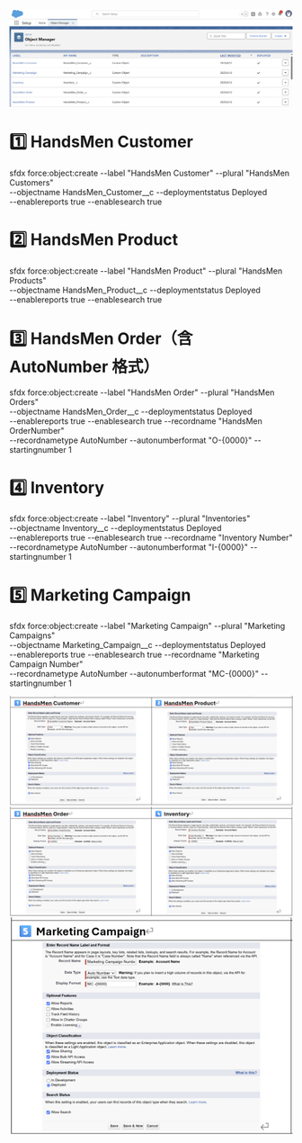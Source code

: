![Salesforce Credentials Setup](docs/img/04.DataManagement-Objects.png)

# 1️⃣ HandsMen Customer
sfdx force:object:create --label "HandsMen Customer" --plural "HandsMen Customers" \
  --objectname HandsMen_Customer__c --deploymentstatus Deployed \
  --enablereports true --enablesearch true

# 2️⃣ HandsMen Product
sfdx force:object:create --label "HandsMen Product" --plural "HandsMen Products" \
  --objectname HandsMen_Product__c --deploymentstatus Deployed \
  --enablereports true --enablesearch true

# 3️⃣ HandsMen Order（含 AutoNumber 格式）
sfdx force:object:create --label "HandsMen Order" --plural "HandsMen Orders" \
  --objectname HandsMen_Order__c --deploymentstatus Deployed \
  --enablereports true --enablesearch true --recordname "HandsMen OrderNumber" \
  --recordnametype AutoNumber --autonumberformat "O-{0000}" --startingnumber 1

# 4️⃣ Inventory
sfdx force:object:create --label "Inventory" --plural "Inventories" \
  --objectname Inventory__c --deploymentstatus Deployed \
  --enablereports true --enablesearch true --recordname "Inventory Number" \
  --recordnametype AutoNumber --autonumberformat "I-{0000}" --startingnumber 1

# 5️⃣ Marketing Campaign
sfdx force:object:create --label "Marketing Campaign" --plural "Marketing Campaigns" \
  --objectname Marketing_Campaign__c --deploymentstatus Deployed \
  --enablereports true --enablesearch true --recordname "Marketing Campaign Number" \
  --recordnametype AutoNumber --autonumberformat "MC-{0000}" --startingnumber 1

![Salesforce Credentials Setup](docs/img/04_Object1.png)
![Salesforce Credentials Setup](docs/img/04_Object2.png)
![Salesforce Credentials Setup](docs/img/04_Object3.png)
